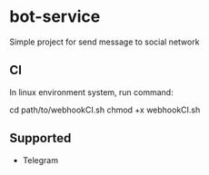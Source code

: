 # bot-service

Simple project for send message to social network

## CI

In linux environment system, run command:

cd path/to/webhookCI.sh
chmod +x webhookCI.sh

## Supported

- Telegram
